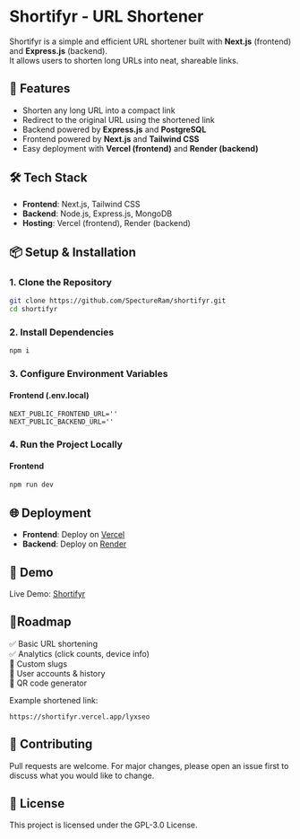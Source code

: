 # Shortifyr - URL Shortener

Shortifyr is a simple and efficient URL shortener built with **Next.js** (frontend) and **Express.js** (backend).  
It allows users to shorten long URLs into neat, shareable links.

## 🚀 Features
- Shorten any long URL into a compact link  
- Redirect to the original URL using the shortened link  
- Backend powered by **Express.js** and **PostgreSQL**  
- Frontend powered by **Next.js** and **Tailwind CSS**  
- Easy deployment with **Vercel (frontend)** and **Render (backend)**

## 🛠️ Tech Stack
- **Frontend**: Next.js, Tailwind CSS  
- **Backend**: Node.js, Express.js, MongoDB  
- **Hosting**: Vercel (frontend), Render (backend)

## 📦 Setup & Installation

### 1. Clone the Repository
```bash
git clone https://github.com/SpectureRam/shortifyr.git
cd shortifyr
```

### 2. Install Dependencies
```bash
npm i
```

### 3. Configure Environment Variables

#### Frontend (.env.local)
```
NEXT_PUBLIC_FRONTEND_URL=''
NEXT_PUBLIC_BACKEND_URL=''
```

### 4. Run the Project Locally

#### Frontend
```bash
npm run dev
```

## 🌐 Deployment
- **Frontend**: Deploy on [Vercel](https://vercel.com)  
- **Backend**: Deploy on [Render](https://render.com)

## 📸 Demo
Live Demo: [Shortifyr](https://shortifyr.vercel.app)

## 📌Roadmap
✅ Basic URL shortening<br>
✅ Analytics (click counts, device info)<br>
🔲 Custom slugs<br>
🔲 User accounts & history<br>
🔲 QR code generator<br>

Example shortened link:  
```
https://shortifyr.vercel.app/lyxseo
```

## 🤝 Contributing
Pull requests are welcome. For major changes, please open an issue first to discuss what you would like to change.

## 📜 License
This project is licensed under the GPL-3.0 License.
